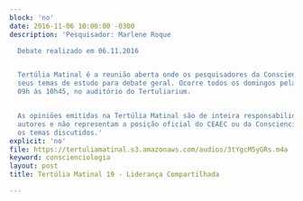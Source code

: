 ```yaml
---
block: 'no'
date: 2016-11-06 10:00:00 -0300
description: 'Pesquisador: Marlene Roque

  Debate realizado em 06.11.2016


  Tertúlia Matinal é a reunião aberta onde os pesquisadores da Conscienciologia apresentam
  seus temas de estudo para debate geral. Ocorre todos os domingos pela manhã, das
  09h às 10h45, no auditório do Tertuliarium.


  As opiniões emitidas na Tertúlia Matinal são de inteira responsabilidade de seus
  autores e não representam a posição oficial do CEAEC ou da Conscienciologia sobre
  os temas discutidos.'
explicit: 'no'
file: https://tertuliamatinal.s3.amazonaws.com/audios/3tYgcM5yGRs.m4a
keyword: conscienciologia
layout: post
title: Tertúlia Matinal 19 - Liderança Compartilhada

---
```

